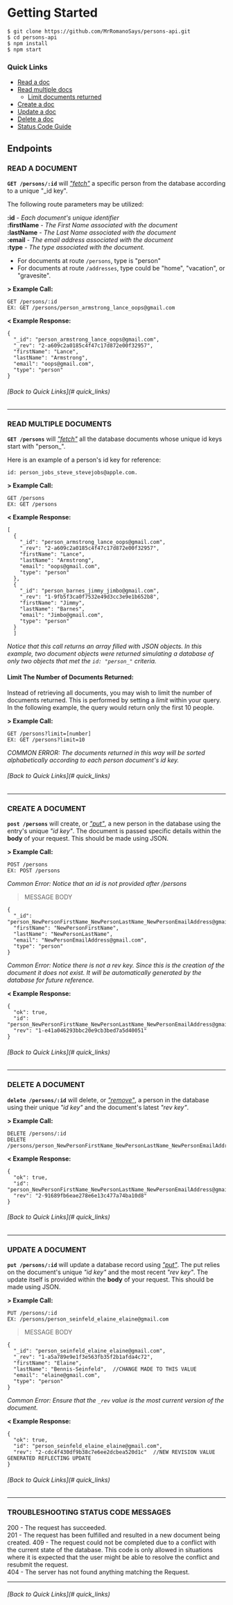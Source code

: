 # Getting Started

```
$ git clone https://github.com/MrRomanoSays/persons-api.git
$ cd persons-api  
$ npm install
$ npm start
```

### Quick Links
* [Read a doc](#read-a-document)  
* [Read multiple docs](#read-multiple-documents)  
  * [Limit documents returned](#limit-the-number-of-documents-returned:)  
* [Create a doc](#create-a-document)  
* [Update a doc](#update-a-document)  
* [Delete a doc](#delete-a-document)  
* [Status Code Guide](#troubleshooting-status-code-messages)  


## Endpoints

### READ A DOCUMENT

**`GET /persons/:id`** will [*"fetch"*]("https://pouchdb.com/api.html#fetch_document") a specific person from the database according to a unique "\_id key".

The following route parameters may be utilized:

**:id**   -   *Each document's unique identifier*  
**:firstName**   -   *The First Name associated with the document*  
**:lastName**   -   *The Last Name associated with the document*  
**:email**   -   *The email address associated with the document*  
**:type**   -   *The type associated with the document.*  
* For documents at route `/persons`, type is "person"  
* For documents at route `/addresses`, type could be "home", "vacation", or "gravesite".

**> Example Call:**

```
GET /persons/:id
EX: GET /persons/person_armstrong_lance_oops@gmail.com
```

**< Example Response:**
```
{
  "_id": "person_armstrong_lance_oops@gmail.com",
  "_rev": "2-a609c2a0185c4f47c17d872e00f32957",
  "firstName": "Lance",
  "lastName": "Armstrong",
  "email": "oops@gmail.com",
  "type": "person"
}
```
###### [Back to Quick Links](# quick_links)
-------------------

### READ MULTIPLE DOCUMENTS

**`GET /persons`** will [*"fetch"*]("https://pouchdb.com/api.html#fetch_document")  all the database documents whose unique id keys start with "person_".  

Here is an example of a person's id key for reference:

`id: person_jobs_steve_stevejobs@apple.com.`  

**> Example Call:**

```
GET /persons
EX: GET /persons
```

**< Example Response:**
```
[
  {
    "_id": "person_armstrong_lance_oops@gmail.com",
    "_rev": "2-a609c2a0185c4f47c17d872e00f32957",
    "firstName": "Lance",
    "lastName": "Armstrong",
    "email": "oops@gmail.com",
    "type": "person"
  },
  {
    "_id": "person_barnes_jimmy_jimbo@gmail.com",
    "_rev": "1-9fb5f3ca0f7532e49d3cc3e9e1b652b8",
    "firstName": "Jimmy",
    "lastName": "Barnes",
    "email": "Jimbo@gmail.com",
    "type": "person"
  }
  ]
  ```
  *Notice that this call returns an array filled with JSON objects.  In this example, two document objects were returned simulating a database of only two objects that met the `id: "person_"` criteria.*

#### Limit The Number of Documents Returned:

Instead of retrieving all documents, you may wish to limit the number of documents returned.  This is performed by setting a *limit* within your query.  In the following example, the query would return only the first 10 people.  

**> Example Call:**
```
GET /persons?limit=[number]
EX: GET /persons?limit=10
```
*COMMON ERROR:  The documents returned in this way will be sorted alphabetically according to each person document's id key.*

###### [Back to Quick Links](# quick_links)
-------------------

### CREATE A DOCUMENT

**`post /persons`** will create, or  [*"put"*]("https://pouchdb.com/api.html#create_document"), a new person in the database using the entry's unique *"id key"*.  The document is passed specific details within the **body** of your request.  This should be made using JSON.

**> Example Call:**

```
POST /persons
EX: POST /persons
```
*Common Error:  Notice that an id is not provided after /persons*


> MESSAGE BODY

```
{
  "_id": "person_NewPersonFirstName_NewPersonLastName_NewPersonEmailAddress@gmail.com",
  "firstName": "NewPersonFirstName",
  "lastName": "NewPersonLastName",
  "email": "NewPersonEmailAddress@gmail.com",
  "type": "person"
}
```
*Common Error:  Notice there is not a rev key.  Since this is the creation of the document it does not exist.  It will be automatically generated by the database for future reference.*

**< Example Response:**
```
{
  "ok": true,
  "id": "person_NewPersonFirstName_NewPersonLastName_NewPersonEmailAddress@gmail.com",
  "rev": "1-e41a046293bbc20e9cb3bed7a5d40051"
}
```
###### [Back to Quick Links](# quick_links)
-------------------

### DELETE A DOCUMENT

**`delete /persons/:id`** will delete, or  [*"remove"*]("https://pouchdb.com/api.html#delete_document"), a person in the database using their unique *"id key"* and the document's latest *"rev key"*.

**> Example Call:**

```
DELETE /persons/:id
DELETE /persons/person_NewPersonFirstName_NewPersonLastName_NewPersonEmailAddress@gmail.com
```

**< Example Response:**
```
{
  "ok": true,
  "id": "person_NewPersonFirstName_NewPersonLastName_NewPersonEmailAddress@gmail.com",
  "rev": "2-91689fb6eae278e6e13c477a74ba10d8"
}
```
###### [Back to Quick Links](# quick_links)
-------------------

### UPDATE A DOCUMENT

**`put /persons/:id`** will update a database record using  [*"put"*]("https://pouchdb.com/api.html#create_document").  The put relies on the document's unique *"id key"* and the most recent *"rev key"*.  The update itself is provided within the **body** of your request.  This should be made using JSON.

**> Example Call:**

```
PUT /persons/:id
EX: /persons/person_seinfeld_elaine_elaine@gmail.com
```

> MESSAGE BODY
```
{
  "_id": "person_seinfeld_elaine_elaine@gmail.com",
  "_rev": "1-a5a789e9e1f3e563fb35f2b1afda4c72",
  "firstName": "Elaine",
  "lastName": "Bennis-Seinfeld",  //CHANGE MADE TO THIS VALUE
  "email": "elaine@gmail.com",
  "type": "person"
}
```
*Common Error:  Ensure that the `_rev` value is the most current version of the document.*


**< Example Response:**
```
{
  "ok": true,
  "id": "person_seinfeld_elaine_elaine@gmail.com",
  "rev": "2-cdc4f430df9b38c7e6ee2dcbea520d1c"  //NEW REVISION VALUE GENERATED REFLECTING UPDATE
}
```
###### [Back to Quick Links](# quick_links)
-------------------

### TROUBLESHOOTING STATUS CODE MESSAGES  

200 - The request has succeeded.  
201 - The request has been fulfilled and resulted in a new document being created.
409 - The request could not be completed due to a conflict with the current state of the database. This code is only allowed in situations where it is expected that the user might be able to resolve the conflict and resubmit the request.  
404 - The server has not found anything matching the Request.

-------------------
###### [Back to Quick Links](# quick_links)
